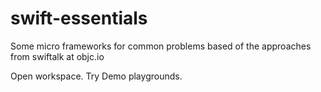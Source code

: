# swift-essentials
Some micro frameworks for common problems based of the approaches from swiftalk at objc.io

Open workspace. Try Demo playgrounds.
